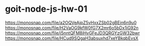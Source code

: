# goit-node-js-hw-01
https://monosnap.com/file/a2OQVeAjpZ5vHxxZSb02gBEin6n9u0
https://monosnap.com/file/H2VaOG9kfW0fG7X2mr6o5bDx1iG92n
https://monosnap.com/file/j5nntQFM8iHvGFeJD3QRGYzGW32bwr
https://monosnap.com/file/HCud9SQgaH3absuxhd7xeYBkqbEvsX
